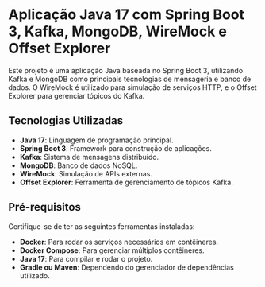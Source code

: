 # Aplicação Java 17 com Spring Boot 3, Kafka, MongoDB, WireMock e Offset Explorer

Este projeto é uma aplicação Java baseada no Spring Boot 3, utilizando Kafka e MongoDB como principais tecnologias de mensageria e banco de dados. O WireMock é utilizado para simulação de serviços HTTP, e o Offset Explorer para gerenciar tópicos do Kafka.

## Tecnologias Utilizadas

- **Java 17**: Linguagem de programação principal.
- **Spring Boot 3**: Framework para construção de aplicações.
- **Kafka**: Sistema de mensagens distribuído.
- **MongoDB**: Banco de dados NoSQL.
- **WireMock**: Simulação de APIs externas.
- **Offset Explorer**: Ferramenta de gerenciamento de tópicos Kafka.

## Pré-requisitos

Certifique-se de ter as seguintes ferramentas instaladas:

- **Docker**: Para rodar os serviços necessários em contêineres.
- **Docker Compose**: Para gerenciar múltiplos contêineres.
- **Java 17**: Para compilar e rodar o projeto.
- **Gradle ou Maven**: Dependendo do gerenciador de dependências utilizado.
